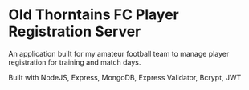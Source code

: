 # Old Thorntains FC Player Registration Server

An application built for my amateur football team to manage player registration for training and match days.

Built with NodeJS, Express, MongoDB, Express Validator, Bcrypt, JWT
